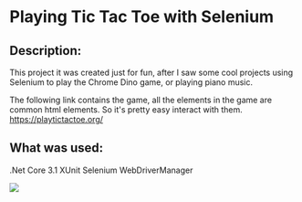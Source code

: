 # Playing Tic Tac Toe with Selenium

## Description:
This project it was created just for fun, after I saw some cool projects using Selenium to play the Chrome Dino game, or playing piano music.

The following link contains the game, all the elements in the game are common html elements. So it's pretty easy interact with them.
https://playtictactoe.org/

## What was used:
.Net Core 3.1
XUnit
Selenium
WebDriverManager

![](.\Doc\TicTacToe.gif)